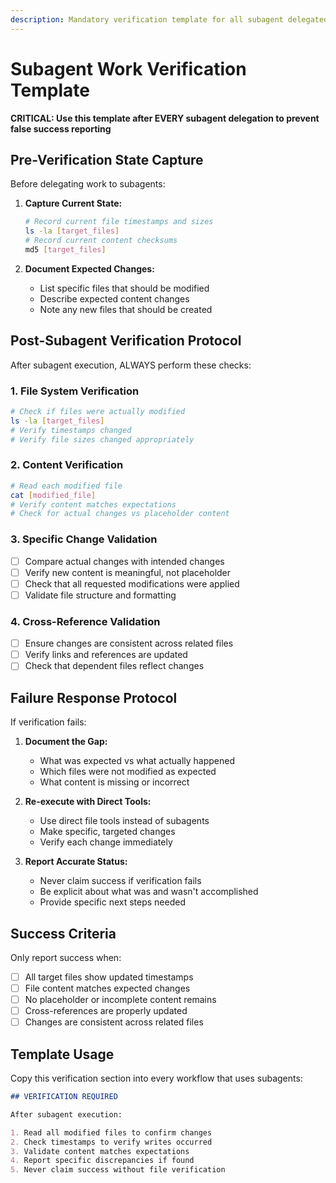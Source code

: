 ```yaml
---
description: Mandatory verification template for all subagent delegated work
---
```


# Subagent Work Verification Template

**CRITICAL: Use this template after EVERY subagent delegation to prevent false success reporting**

## Pre-Verification State Capture

Before delegating work to subagents:

1. **Capture Current State:**

   ```bash
   # Record current file timestamps and sizes
   ls -la [target_files]
   # Record current content checksums
   md5 [target_files]
   ```

2. **Document Expected Changes:**
   - List specific files that should be modified
   - Describe expected content changes
   - Note any new files that should be created

## Post-Subagent Verification Protocol

After subagent execution, ALWAYS perform these checks:

### 1. File System Verification

```bash
# Check if files were actually modified
ls -la [target_files]
# Verify timestamps changed
# Verify file sizes changed appropriately
```

### 2. Content Verification

```bash
# Read each modified file
cat [modified_file]
# Verify content matches expectations
# Check for actual changes vs placeholder content
```

### 3. Specific Change Validation

- [ ] Compare actual changes with intended changes
- [ ] Verify new content is meaningful, not placeholder
- [ ] Check that all requested modifications were applied
- [ ] Validate file structure and formatting

### 4. Cross-Reference Validation

- [ ] Ensure changes are consistent across related files
- [ ] Verify links and references are updated
- [ ] Check that dependent files reflect changes

## Failure Response Protocol

If verification fails:

1. **Document the Gap:**
   - What was expected vs what actually happened
   - Which files were not modified as expected
   - What content is missing or incorrect

2. **Re-execute with Direct Tools:**
   - Use direct file tools instead of subagents
   - Make specific, targeted changes
   - Verify each change immediately

3. **Report Accurate Status:**
   - Never claim success if verification fails
   - Be explicit about what was and wasn't accomplished
   - Provide specific next steps needed

## Success Criteria

Only report success when:

- [ ] All target files show updated timestamps
- [ ] File content matches expected changes
- [ ] No placeholder or incomplete content remains
- [ ] Cross-references are properly updated
- [ ] Changes are consistent across related files

## Template Usage

Copy this verification section into every workflow that uses subagents:

```markdown
## VERIFICATION REQUIRED

After subagent execution:

1. Read all modified files to confirm changes
2. Check timestamps to verify writes occurred
3. Validate content matches expectations
4. Report specific discrepancies if found
5. Never claim success without file verification
```
